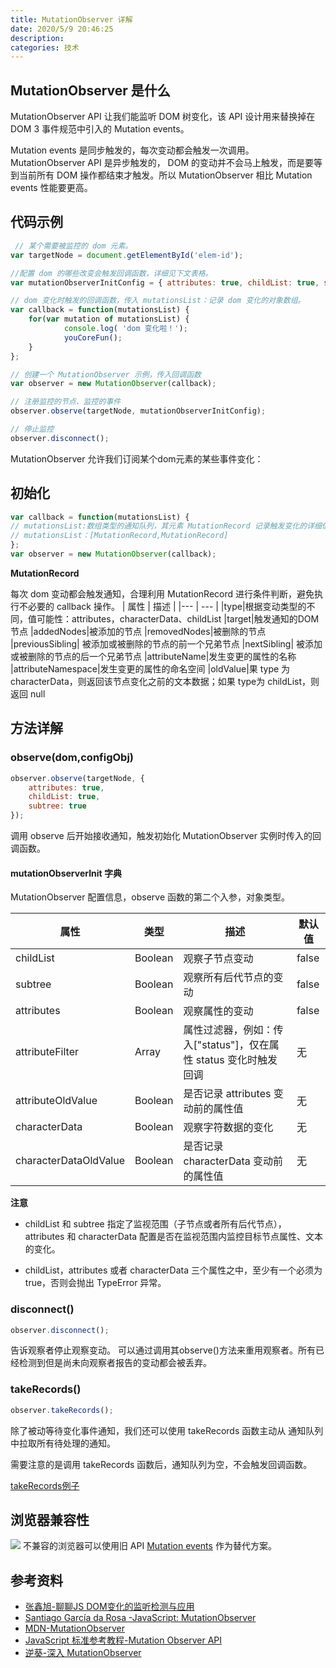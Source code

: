 ```yaml
---
title: MutationObserver 详解
date: 2020/5/9 20:46:25
description: 
categories: 技术
---
```

## MutationObserver 是什么

MutationObserver API 让我们能监听 DOM 树变化，该 API 设计用来替换掉在 DOM 3 事件规范中引入的 Mutation events。

Mutation events 是同步触发的，每次变动都会触发一次调用。MutationObserver API 是异步触发的， DOM 的变动并不会马上触发，而是要等到当前所有 DOM 操作都结束才触发。所以 MutationObserver 相比 Mutation events 性能要更高。

## 代码示例

```js
 // 某个需要被监控的 dom 元素。
var targetNode = document.getElementById('elem-id');

//配置 dom 的哪些改变会触发回调函数，详细见下文表格。
var mutationObserverInitConfig = { attributes: true, childList: true, subtree: true };

// dom 变化时触发的回调函数，传入 mutationsList：记录 dom 变化的对象数组。
var callback = function(mutationsList) {
    for(var mutation of mutationsList) {
            console.log( 'dom 变化啦！');
            youCoreFun();
    }
};

// 创建一个 MutationObserver 示例，传入回调函数
var observer = new MutationObserver(callback);

// 注册监控的节点、监控的事件
observer.observe(targetNode, mutationObserverInitConfig);

// 停止监控
observer.disconnect();
```

MutationObserver 允许我们订阅某个dom元素的某些事件变化：

## 初始化

```js
var callback = function(mutationsList) {
// mutationsList:数组类型的通知队列，其元素 MutationRecord 记录触发变化的详细信息。
// mutationsList：[MutationRecord,MutationRecord]
};
var observer = new MutationObserver(callback);
```

**MutationRecord**

每次 dom 变动都会触发通知，合理利用 MutationRecord 进行条件判断，避免执行不必要的 callback 操作。
| 属性 |  描述 |
|--- | --- |
|type|根据变动类型的不同，值可能性：attributes，characterData、childList
|target|触发通知的DOM节点
|addedNodes|被添加的节点
|removedNodes|被删除的节点
|previousSibling| 被添加或被删除的节点的前一个兄弟节点
|nextSibling|    被添加或被删除的节点的后一个兄弟节点
|attributeName|发生变更的属性的名称
|attributeNamespace|发生变更的属性的命名空间
|oldValue|果 type 为 characterData，则返回该节点变化之前的文本数据；如果 type为 childList，则返回 null

## 方法详解

### observe(dom,configObj)

```js
observer.observe(targetNode, {
    attributes: true,
    childList: true,
    subtree: true
});
```

调用 observe 后开始接收通知，触发初始化 MutationObserver 实例时传入的回调函数。

#### mutationObserverInit 字典

MutationObserver 配置信息，observe 函数的第二个入参，对象类型。

| 属性                    | 类型      | 描述                                        | 默认值   |
| --------------------- | ------- | ----------------------------------------- | ----- |
| childList             | Boolean | 观察子节点变动                                   | false |
| subtree               | Boolean | 观察所有后代节点的变动                               | false |
| attributes            | Boolean | 观察属性的变动                                   | false |
| attributeFilter       | Array   | 属性过滤器，例如：传入["status"]，仅在属性 status 变化时触发回调 | 无     |
| attributeOldValue     | Boolean | 是否记录 attributes 变动前的属性值                   | 无     |
| characterData         | Boolean | 观察字符数据的变化                                 | 无     |
| characterDataOldValue | Boolean | 是否记录 characterData 变动前的属性值                | 无     |

**注意**

* childList 和 subtree 指定了监视范围（子节点或者所有后代节点），attributes 和 characterData 配置是否在监视范围内监控目标节点属性、文本的变化。

* childList，attributes 或者 characterData 三个属性之中，至少有一个必须为 true，否则会抛出 TypeError 异常。

### disconnect()

```js
observer.disconnect();
```

告诉观察者停止观察变动。 可以通过调用其observe()方法来重用观察者。所有已经检测到但是尚未向观察者报告的变动都会被丢弃。

### takeRecords()

```js
observer.takeRecords();
```

除了被动等待变化事件通知，我们还可以使用 takeRecords 函数主动从 通知队列中拉取所有待处理的通知。

需要注意的是调用 takeRecords 函数后，通知队列为空，不会触发回调函数。

[takeRecords例子](https://gist.github.com/rufus2021/91c0443fa8bfee2a3cd5)

## 浏览器兼容性

![](https://images.scar.site/20220222230235.png)
不兼容的浏览器可以使用旧 API [Mutation events](https://developer.mozilla.org/zh-CN/docs/Web/Guide/Events/Mutation_events) 作为替代方案。


## 参考资料

* [张鑫旭-聊聊JS DOM变化的监听检测与应用
  ](https://www.zhangxinxu.com/wordpress/2019/08/js-dom-mutation-observer/)
* [Santiago García da Rosa
  -JavaScript: MutationObserver](https://medium.com/better-programming/js-mutationobserver-1d7aed479da2)
* [MDN-MutationObserver](https://developer.mozilla.org/zh-CN/docs/Web/API/MutationObserver)
* [JavaScript 标准参考教程-Mutation Observer API](https://javascript.ruanyifeng.com/dom/mutationobserver.html#toc0)
* [逆葵-深入 MutationObserver](https://fecoding.cn/2016/09/08/learning-mutationobserver/)
